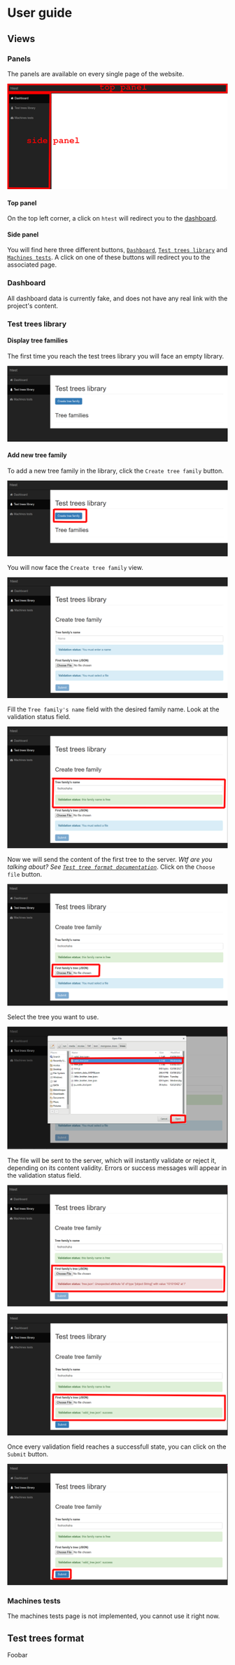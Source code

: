 # User guide

## Views
### Panels
The panels are available on every single page of the website.

![panels](./images/panels.png)

#### Top panel
On the top left corner, a click on `htest` will redirect you to the [dashboard](#dashboard).

#### Side panel
You will find here three different buttons, [`Dashboard`](#dashboard), [`Test trees library`](#test-trees-library) and [`Machines tests`](#machines-tests). A click on one of these buttons will redirect you to the associated page.

### Dashboard
All dashboard data is currently fake, and does not have any real link with the project's content.

### Test trees library
#### Display tree families
The first time you reach the test trees library you will face an empty library.

![empty test trees library](./images/empty_test_trees_library.png)

#### Add new tree family
To add a new tree family in the library, click the `Create tree family` button.

![create tree family button](./images/create_tree_family_button.png)

You will now face the `Create tree family` view.

![create tree family view](./images/create_tree_family_view.png)

Fill the `Tree family's name` field with the desired family name. Look at the validation status field.

![fill tree family name](./images/create_tree_family_name.png)

Now we will send the content of the first tree to the server. *Wtf are you talking about? See [`Test tree format documentation`](#test-trees-format)*. Click on the `Choose file` button.

![create tree family choose file](./images/create_tree_family_choose_file_button.png)

Select the tree you want to use.

![create tree family select file](./images/create_tree_family_choose_file.png)

The file will be sent to the server, which will instantly validate or reject it, depending on its content validity. Errors or success messages will appear in the validation status field.

![create tree family validation failure](./images/create_tree_family_file_validation_failure.png)

![create tree family validation success](./images/create_tree_family_file_validation_success.png)

Once every validation field reaches a successfull state, you can click on the `Submit` button.

![submit tree family](./images/create_tree_family_submit.png)

### Machines tests
The machines tests page is not implemented, you cannot use it right now.

## Test trees format
Foobar
